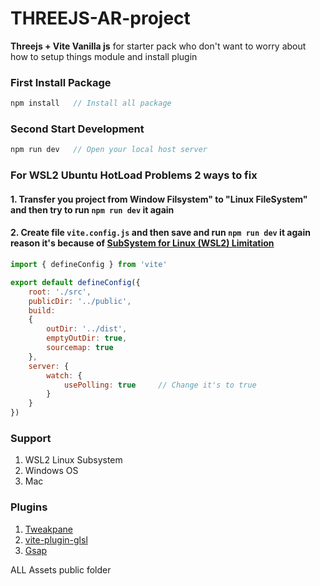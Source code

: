 # THREEJS-AR-project
 
**Threejs + Vite Vanilla js** for starter pack who don't want to worry about how to setup things module and install plugin 
### First Install Package
```javascript
npm install   // Install all package
```

### Second Start Development
```javascript
npm run dev   // Open your local host server
```

### For WSL2 Ubuntu HotLoad Problems 2 ways to fix

#### 1. Transfer you project from Window Filsystem" to "Linux FileSystem" and then try to run `npm run dev` it again
#### 2. Create file `vite.config.js` and then save and run `npm run dev` it again reason it's because of [SubSystem for Linux (WSL2) Limitation](https://vitejs.dev/config/server-options.html#server-watch)
```javascript
import { defineConfig } from 'vite'

export default defineConfig({
    root: './src',
    publicDir: '../public',
    build:
    {
        outDir: '../dist',
        emptyOutDir: true,
        sourcemap: true
    },
    server: {
        watch: {
            usePolling: true     // Change it's to true 
        }
    }
})
```
### Support 
1. WSL2 Linux Subsystem
2. Windows OS
3. Mac

### Plugins
1. [Tweakpane](https://cocopon.github.io/tweakpane/)
2. [vite-plugin-glsl](https://www.npmjs.com/package/vite-plugin-glsl)
3. [Gsap](https://greensock.com/)


ALL Assets public folder
